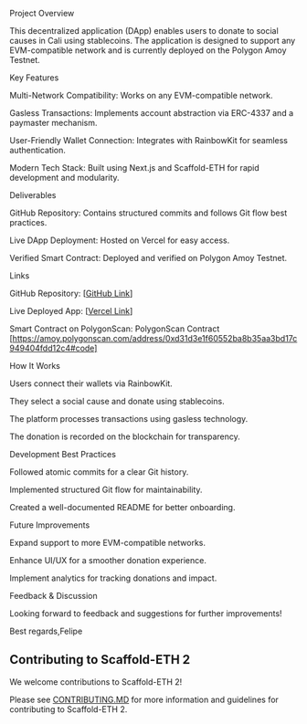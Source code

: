 Project Overview

This decentralized application (DApp) enables users to donate to social causes in Cali using stablecoins. The application is designed to support any EVM-compatible network and is currently deployed on the Polygon Amoy Testnet.

Key Features

Multi-Network Compatibility: Works on any EVM-compatible network.

Gasless Transactions: Implements account abstraction via ERC-4337 and a paymaster mechanism.

User-Friendly Wallet Connection: Integrates with RainbowKit for seamless authentication.

Modern Tech Stack: Built using Next.js and Scaffold-ETH for rapid development and modularity.

Deliverables

GitHub Repository: Contains structured commits and follows Git flow best practices.

Live DApp Deployment: Hosted on Vercel for easy access.

Verified Smart Contract: Deployed and verified on Polygon Amoy Testnet.

Links

GitHub Repository: [[GitHub Link](https://github.com/pipevel/papayafund/activity)]

Live Deployed App: [[Vercel Link](https://nextjs-kqdkg7s8m-pipevels-projects.vercel.app/)]

Smart Contract on PolygonScan: PolygonScan Contract [https://amoy.polygonscan.com/address/0xd31d3e1f60552ba8b35aa3bd17c949404fdd12c4#code]

How It Works

Users connect their wallets via RainbowKit.

They select a social cause and donate using stablecoins.

The platform processes transactions using gasless technology.

The donation is recorded on the blockchain for transparency.

Development Best Practices

Followed atomic commits for a clear Git history.

Implemented structured Git flow for maintainability.

Created a well-documented README for better onboarding.

Future Improvements

Expand support to more EVM-compatible networks.

Enhance UI/UX for a smoother donation experience.

Implement analytics for tracking donations and impact.

Feedback & Discussion

Looking forward to feedback and suggestions for further improvements!

Best regards,Felipe

## Contributing to Scaffold-ETH 2

We welcome contributions to Scaffold-ETH 2!

Please see [CONTRIBUTING.MD](https://github.com/scaffold-eth/scaffold-eth-2/blob/main/CONTRIBUTING.md) for more information and guidelines for contributing to Scaffold-ETH 2.
